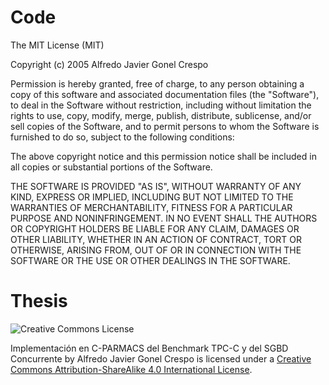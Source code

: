 # Code

The MIT License (MIT)

Copyright (c) 2005 Alfredo Javier Gonel Crespo

Permission is hereby granted, free of charge, to any person obtaining a copy
of this software and associated documentation files (the "Software"), to deal
in the Software without restriction, including without limitation the rights
to use, copy, modify, merge, publish, distribute, sublicense, and/or sell
copies of the Software, and to permit persons to whom the Software is
furnished to do so, subject to the following conditions:

The above copyright notice and this permission notice shall be included in all
copies or substantial portions of the Software.

THE SOFTWARE IS PROVIDED "AS IS", WITHOUT WARRANTY OF ANY KIND, EXPRESS OR
IMPLIED, INCLUDING BUT NOT LIMITED TO THE WARRANTIES OF MERCHANTABILITY,
FITNESS FOR A PARTICULAR PURPOSE AND NONINFRINGEMENT. IN NO EVENT SHALL THE
AUTHORS OR COPYRIGHT HOLDERS BE LIABLE FOR ANY CLAIM, DAMAGES OR OTHER
LIABILITY, WHETHER IN AN ACTION OF CONTRACT, TORT OR OTHERWISE, ARISING FROM,
OUT OF OR IN CONNECTION WITH THE SOFTWARE OR THE USE OR OTHER DEALINGS IN THE
SOFTWARE.

# Thesis

![Creative Commons License](https://i.creativecommons.org/l/by-sa/4.0/88x31.png)

Implementación en C-PARMACS del Benchmark TPC-C y del SGBD Concurrente by Alfredo Javier Gonel Crespo is licensed under a [Creative Commons Attribution-ShareAlike 4.0 International License](http://creativecommons.org/licenses/by-sa/4.0/).
